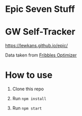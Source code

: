 # Epic Seven Stuff

# GW Self-Tracker

https://lewkans.github.io/epic/

Data taken from [Fribbles Optimizer](https://github.com/fribbels/Fribbels-Epic-7-Optimizer)

# How to use

1. Clone this repo

2. Run `npm install`

3. Run `npm start`